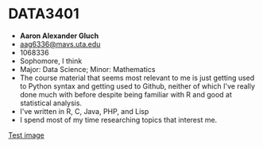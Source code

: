 # DATA3401

 - **Aaron Alexander Gluch**
 - aag6336@mavs.uta.edu
 - 1068336
 - Sophomore, I think
 - Major: Data Science; Minor: Mathematics
 - The course material that seems most relevant to me is just getting used to Python syntax and getting used to Github, neither of which I've really done much with before despite being familiar with R and good at statistical analysis.
 - I've written in R, C, Java, PHP, and Lisp
 - I spend most of my time researching topics that interest me.

[Test image]([https://www.google.com/url?sa=i&url=https%3A%2F%2Fcommons.wikimedia.org%2Fwiki%2FFile%3ATest-Logo.svg&psig=AOvVaw0GezFlmVSp0oY4MA872W7R&ust=1679648334819000&source=images&cd=vfe&ved=0CAwQjRxqFwoTCPixi-bX8f0CFQAAAAAdAAAAABAD])

